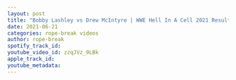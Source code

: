 ```yaml
---
layout: post
title: "Bobby Lashley vs Drew McIntyre | WWE Hell In A Cell 2021 Results | Highlights"
date: 2021-06-21
categories: rope-break videos
author: rope-break
spotify_track_id: 
youtube_video_id: zzqJVz_9LBk
apple_track_id: 
youtube_metadata: 
---
```

